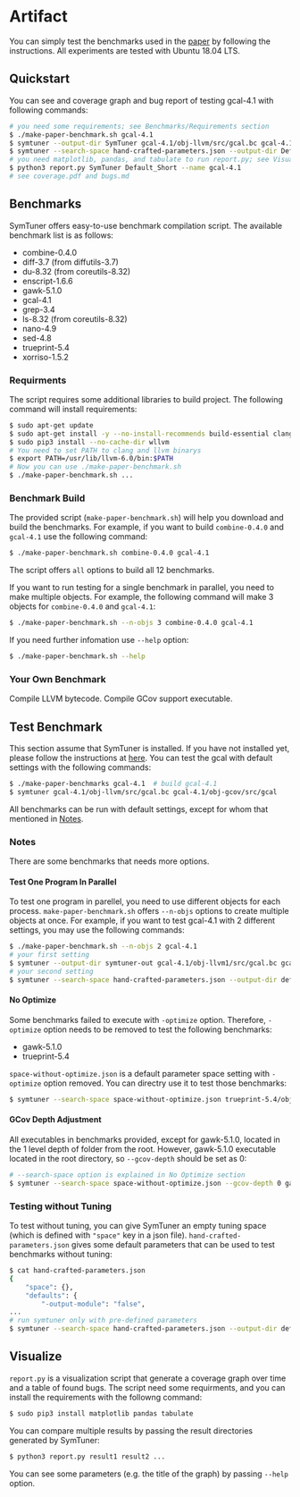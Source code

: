 # Artifact
You can simply test the benchmarks used in the [paper](https://conf.researchr.org/details/icse-2022/icse-2022-papers/147/SymTuner-Maximizing-the-Power-of-Symbolic-Execution-by-Adaptively-Tuning-External-Pa) by following the instructions.
All experiments are tested with Ubuntu 18.04 LTS.

## Quickstart
You can see and coverage graph and bug report of testing gcal-4.1 with following commands:
```bash
# you need some requirements; see Benchmarks/Requirements section
$ ./make-paper-benchmark.sh gcal-4.1
$ symtuner --output-dir SymTuner gcal-4.1/obj-llvm/src/gcal.bc gcal-4.1/obj-gcov/src/gcal
$ symtuner --search-space hand-crafted-parameters.json --output-dir Default_Short gcal-4.1/obj-llvm/src/gcal.bc gcal-4.1/obj-gcov/src/gcal
# you need matplotlib, pandas, and tabulate to run report.py; see Visualize section
$ python3 report.py SymTuner Default_Short --name gcal-4.1
# see coverage.pdf and bugs.md
```

## Benchmarks
SymTuner offers easy-to-use benchmark compilation script.
The available benchmark list is as follows:
* combine-0.4.0
* diff-3.7 (from diffutils-3.7)
* du-8.32 (from coreutils-8.32)
* enscript-1.6.6
* gawk-5.1.0
* gcal-4.1
* grep-3.4
* ls-8.32 (from coreutils-8.32)
* nano-4.9
* sed-4.8
* trueprint-5.4
* xorriso-1.5.2

### Requirments
The script requires some additional libraries to build project. The following command will install requirements:
```bash
$ sudo apt-get update
$ sudo apt-get install -y --no-install-recommends build-essential clang-6.0 curl file libcap-dev libncurses5-dev llvm-6.0 llvm-6.0-dev llvm-6.0-tools python3 python3-pip python3-setuptools
$ sudo pip3 install --no-cache-dir wllvm
# You need to set PATH to clang and llvm binarys
$ export PATH=/usr/lib/llvm-6.0/bin:$PATH
# Now you can use ./make-paper-benchmark.sh
$ ./make-paper-benchmark.sh ...
```

### Benchmark Build
The provided script (`make-paper-benchmark.sh`) will help you download and build the benchmarks.
For example, if you want to build `combine-0.4.0` and `gcal-4.1` use the following command:
```bash
$ ./make-paper-benchmark.sh combine-0.4.0 gcal-4.1
```
The script offers `all` options to build all 12 benchmarks.

If you want to run testing for a single benchmark in parallel, you need to make multiple objects.
For example, the following command will make 3 objects for `combine-0.4.0` and `gcal-4.1`:
```bash
$ ./make-paper-benchmark.sh --n-objs 3 combine-0.4.0 gcal-4.1
```

If you need further infomation use `--help` option:
```bash
$ ./make-paper-benchmark.sh --help
```

### Your Own Benchmark
Compile LLVM bytecode. Compile GCov support executable.

## Test Benchmark
This section assume that SymTuner is installed.
If you have not installed yet, please follow the instructions at [here](https://github.com/skkusal/symtuner).
You can test the gcal with default settings with the following commands:
```bash
$ ./make-paper-benchmarks gcal-4.1  # build gcal-4.1
$ symtuner gcal-4.1/obj-llvm/src/gcal.bc gcal-4.1/obj-gcov/src/gcal
```
All benchmarks can be run with default settings, except for whom that mentioned in [Notes](#Notes).

### Notes
There are some benchmarks that needs more options.

#### Test One Program In Parallel
To test one program in parellel, you need to use different objects for each process.
`make-paper-benchmark.sh` offers `--n-objs` options to create multiple objects at once.
For example, if you want to test gcal-4.1 with 2 different settings, you may use the following commands:
```bash
$ ./make-paper-benchmark.sh --n-objs 2 gcal-4.1
# your first setting
$ symtuner --output-dir symtuner-out gcal-4.1/obj-llvm1/src/gcal.bc gcal-4.1/obj-gcov1/src/gcal
# your second setting
$ symtuner --search-space hand-crafted-parameters.json --output-dir default-out gcal-4.1/obj-llvm2/src/gcal.bc gcal-4.1/obj-gcov2/src/gcal
```

#### No Optimize
Some benchmarks failed to execute with `-optimize` option.
Therefore, `-optimize` option needs to be removed to test the following benchmarks:
* gawk-5.1.0
* trueprint-5.4

`space-without-optimize.json` is a default parameter space setting with `-optimize` option removed.
You can directry use it to test those benchmarks:
```bash
$ symtuner --search-space space-without-optimize.json trueprint-5.4/obj-llvm/src/trueprint.bc trueprint-5.4/obj-gcov/src/trueprint
```

#### GCov Depth Adjustment
All executables in benchmarks provided, except for gawk-5.1.0, located in the 1 level depth of folder from the root.
However, gawk-5.1.0 executable located in the root directory, so `--gcov-depth` should be set as 0:
```bash
# --search-space option is explained in No Optimize section
$ symtuner --search-space space-without-optimize.json --gcov-depth 0 gawk-5.1.0/obj-llvm/gawk.bc gawk-5.1.0/obj-gcov/gawk
```

### Testing without Tuning
To test without tuning, you can give SymTuner an empty tuning space (which is defined with `"space"` key in a json file).
`hand-crafted-parameters.json` gives some default parameters that can be used to test benchmarks without tuning:
```bash
$ cat hand-crafted-parameters.json
{
    "space": {},
    "defaults": {
        "-output-module": "false",
...
# run symtuner only with pre-defined parameters
$ symtuner --search-space hand-crafted-parameters.json --output-dir default-out gcal-4.1/obj-llvm/src/gcal.bc gcal-4.1/obj-gcov/src/gcal
```

## Visualize
`report.py` is a visualization script that generate a coverage graph over time and a table of found bugs.
The script need some requirments, and you can install the requirements with the followng command:
```bash
$ sudo pip3 install matplotlib pandas tabulate
```
You can compare multiple results by passing the result directories generated by SymTuner:
```bash
$ python3 report.py result1 result2 ...
```
You can see some parameters (e.g. the title of the graph) by passing `--help` option.
